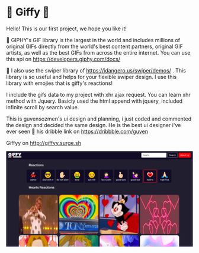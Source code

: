 #  🎉  Giffy   🎊


Hello! This is our first project, we hope you like it! 

🤡 GIPHY's GIF library is the largest in the world and includes millions of original GIFs directly from the world's best content partners, original GIF artists, as well as the best GIFs from across the entire internet. You can use this api on https://developers.giphy.com/docs/

👻 I also use the swiper library of https://idangero.us/swiper/demos/ . This library is so useful and helps for your flexible swiper design. I use this library with emojies that is giffy's reactions! 

I include the gifs data to my project with xhr ajax request. You can learn xhr method with Jquery. Basicly used the html append with jquery, included infinite scroll by search value. 

This is guvensozmen's ui design and planning, i just coded and commented the design and decided the same design. He is the best ui designer i've ever seen 🖤 his dribble link on https://dribbble.com/guven

Giffyy on http://giffyy.surge.sh 

<img src="/assets/page.png" width="1000">



